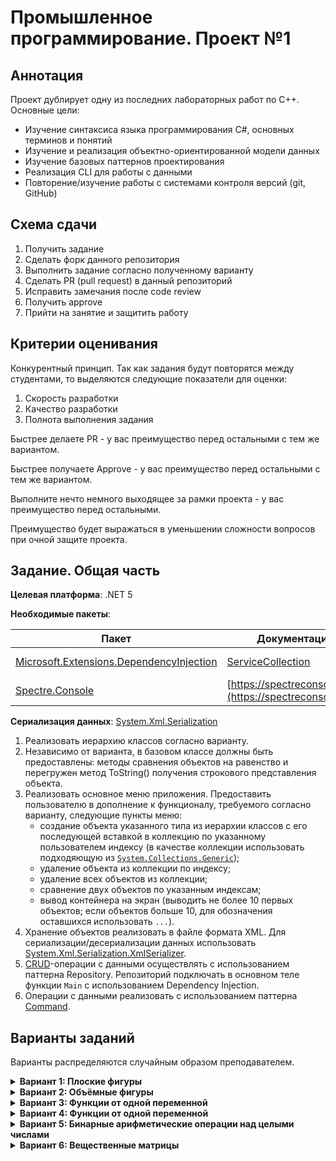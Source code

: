 # Промышленное программирование. Проект №1

## Аннотация

Проект дублирует одну из последних лабораторных работ по C++. Основные цели:
* Изучение синтаксиса языка программирования C#, основных терминов и понятий
* Изучение и реализация объектно-ориентированной модели данных
* Изучение базовых паттернов проектирования
* Реализация CLI для работы с данными
* Повторение/изучение работы с системами контроля версий (git, GitHub)

## Схема сдачи

1. Получить задание
2. Сделать форк данного репозитория
3. Выполнить задание согласно полученному варианту
4. Сделать PR (pull request) в данный репозиторий 
6. Исправить замечания после code review
7. Получить approve 
8. Прийти на занятие и защитить работу

## Критерии оценивания

Конкурентный принцип.
Так как задания будут повторятся между студентами, то выделяются следующие показатели для оценки:
1. Скорость разработки
2. Качество разработки
3. Полнота выполнения задания

Быстрее делаете PR - у вас преимущество перед остальными с тем же вариантом.

Быстрее получаете Approve - у вас преимущество перед остальными с тем же вариантом.

Выполните нечто немного выходящее за рамки проекта - у вас преимущество перед остальными.

Преимущество будет выражаться в уменьшении сложности вопросов при очной защите проекта.

## Задание. Общая часть

**Целевая платформа**: .NET 5

**Необходимые пакеты**:

| Пакет | Документация | Назначение |
| --- | --- | --- |
| [Microsoft.Extensions.DependencyInjection](https://www.nuget.org/packages/Microsoft.Extensions.DependencyInjection/5.0.2) | [ServiceCollection](https://docs.microsoft.com/en-us/dotnet/api/microsoft.extensions.dependencyinjection.servicecollection?view=dotnet-plat-ext-5.0) | DI-контейнер |
| [Spectre.Console](https://www.nuget.org/packages/Spectre.Console) | [https://spectreconsole.net/](https://spectreconsole.net/) | CLI-фреймворк |

**Сериализация данных**: [System.Xml.Serialization](https://docs.microsoft.com/en-us/dotnet/api/system.xml.serialization.xmlserializer?view=net-5.0)

1. Реализовать иерархию классов согласно варианту.
2. Независимо от варианта, в базовом классе должны быть предоставлены: методы сравнения объектов на равенство и перегружен метод ToString() получения строкового представления объекта.
3. Реализовать основное меню приложения. Предоставить пользователю в дополнение к функционалу, требуемого согласно варианту, следующие пункты меню:
    - cоздание объекта указанного типа из иерархии классов с его последующей вставкой в коллекцию по указанному пользователем индексу (в качестве коллекции использовать подходяющую из [`System.Collections.Generic`](https://docs.microsoft.com/en-us/dotnet/csharp/programming-guide/concepts/collections#BKMK_Generic));
    - удаление объекта из коллекции по индексу;
    - удаление всех объектов из коллекции;
    - сравнение двух объектов по указанным индексам;
    - вывод контейнера на экран (выводить не более 10 первых объектов; если объектов больше 10, для обозначения оставшихся использовать `...`).
4. Хранение объектов реализовать в файле формата XML. Для сериализации/десериализации данных использовать [System.Xml.Serialization.XmlSerializer](https://docs.microsoft.com/en-us/dotnet/api/system.xml.serialization.xmlserializer?view=net-5.0).
5. [CRUD](https://ru.wikipedia.org/wiki/CRUD)-операции с данными осуществлять с использованием паттерна Repository. Репозиторий подключать в основном теле функции `Main` c использованием Dependency Injection.
6. Операции с данными реализовать с использованием паттерна [Command](https://spectreconsole.net/cli/commands).

## Варианты заданий

Варианты распределяются случайным образом преподавателем.

<details>
  <summary><strong>Вариант 1: Плоские фигуры</strong></summary>
  Минимальный интерфейс:
  
  -	вычисление периметра;
  -	вычисление площади;
  -	получение минимального обрамляющего прямоугольника;
  
  Минимальный набор классов:
  
  - точка на плоскости (структура);
  -	прямоугольник;
  -	треугольник;
  -	круг.
  
  Предоставить возможность вычисления суммарной площади всех фигур в контейнере (считать, что фигуры не накладываются друг на друга). Вычисление организовать двумя способами: своим кодом и с использованием `System.Linq`.
</details>

<details>
  <summary><strong>Вариант 2: Объёмные фигуры</strong></summary>
  Минимальный интерфейс:
  
  -	вычисление площади поверхности;
  - вычисление объёма;
  -	получение минимального обрамляющего прямоугольного параллелепипеда;
  
  Минимальный набор классов:
  
  - точка в пространстве (структура);
  -	прямоугольный параллелепипед;
  -	шар;
  -	цилиндр.

  Предоставить возможность вычисления суммарного объёма всех фигур в контейнере (считать, что фигуры не пересекаются друг с другом). Вычисление организовать двумя способами: своим кодом и с использованием `System.Linq`.
</details>

<details>
  <summary><strong>Вариант 3: Функции от одной переменной</strong></summary>
  Минимальный интерфейс:
  
  -	вычисление значения функции при заданном аргументе;
  -	получение функции, являющейся производной от текущей.
    
  Минимальный набор классов:
  - константа;
  - линейная функция;
  -	квадратичная функция;
  -	синус;
  -	косинус.

  Предоставить возможность определения функции в контейнере, производная которой для заданного аргумента принимает наименьшее значение. Если таких функций несколько, вывести первую из них. Вычисление организовать двумя способами: своим кодом и с использованием `System.Linq`.
</details>

<details>
  <summary><strong>Вариант 4: Функции от одной переменной</strong></summary>
  Минимальный интерфейс:
  
  -	вычисление значения функции при заданном аргументе;
  -	получение функции, являющейся производной от текущей.
    
  Минимальный набор классов:
  - константа;
  -	степенная функция;
  -	показательная функция;
  -	логарифм.

  Предоставить возможность определения функции в контейнере, которая для заданного аргумента принимает наибольшее значение. Если таких функций несколько, вывести последнюю из них. Вычисление организовать двумя способами: своим кодом и с использованием `System.Linq`.
</details>

<details>
  <summary><strong>Вариант 5: Бинарные арифметические операции над целыми числами</strong></summary>
  Минимальный интерфейс:
  
  -	вычисление значения по заданным аргументам.
    
  Минимальный набор классов:
  -	сложение;
  -	вычитание;
  -	умножение;
  -	целочисленное деление;
  -	остаток от деления.

  Предоставить возможность определения операции в контейнере, которая для заданных операндов принимает наименьшее значение. Если таких операций несколько, вывести первую из них. Вычисление организовать двумя способами: своим кодом и с использованием System.Linq.
</details>

<details>
  <summary><strong>Вариант 6: Вещественные матрицы</strong></summary>
  Обеспечить, как минимум, следующее общее поведение:
  
  -	получение размеров матрицы;
  -	получение значения по указанным индексам;
  -	установка значения по указанным индексам.  
    
  Минимальный набор классов:
  
  -	BufferedMatrix, который хранит все элементы матрицы в массиве (оперативной памяти);
  -	SparseMatrix, который хранит в оперативной памяти только ненулевые элементы матрицы.

  Предоставить возможность определения матрицы с наименьшей нормой максимума модуля:
  ![image](https://user-images.githubusercontent.com/73119715/148044053-d677bc4a-872a-4440-a25e-1ec3d26bcb51.png)
  
  Если таких матриц несколько, вывести последнюю из них. Вычисление организовать двумя способами: своим кодом и с использованием `System.Linq`.
</details>
